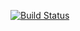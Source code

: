 [![Build Status](https://travis-ci.org/fontdirectory/holtwoodonesc.svg?branch=master)](https://travis-ci.org/fontdirectory/holtwoodonesc)

